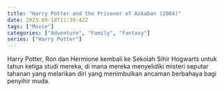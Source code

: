 ```yaml
---
title: "Harry Potter and the Prisoner of Azkaban (2004)"
date: 2023-09-18T11:39:42Z
tags: ["Movie"]
categories: ["Adventure", "Family", "Fantasy"]
series: ["Harry Potter"]
---
```


Harry Potter, Ron dan Hermione kembali ke Sekolah Sihir Hogwarts untuk tahun ketiga studi mereka, di mana mereka menyelidiki misteri seputar tahanan yang melarikan diri yang menimbulkan ancaman berbahaya bagi penyihir muda.

<mux-player stream-type="on-demand"
  src="https://kp3d-my.sharepoint.com/personal/ryoo_kp3d_onmicrosoft_com/_layouts/15/download.aspx?share=EXCx6XERXj9JsBylXc_MsqwBJZuhpIECZ9Vb9PDYQO_tCg" metadata-video-title="Harry Potter and the Prisoner of Azkaban (2004)" prefer-playback="mse" controls>
  </mux-player>
  
  
  <script src="https://cdn.jsdelivr.net/npm/@mux/mux-player"></script>
  
 <script id="0057zvTL00MzYX1CI7U5QeKWmsYE2bhRiRN35hxxxfiIY" type="application/ld+json">
 {
  "@context": "https://schema.org/",
  "@type": "VideoObject",
  "name": "Harry Potter and the Prisoner of Azkaban (2004)",
  "contentUrl": "https://stream.mux.com/462o9l3kuHk5OlhhVACHoumshdB82MUytEaAdAqRV5k.m3u8",
  "thumbnailUrl": "https://www.themoviedb.org/t/p/original/vDJE7JPnPc6fJBMBXdSltYM6yL6.jpg?width=314&fit_mode=preserve&time=25",
  "uploadDate": "2023-09-18T11:39:42Z",
}

</script>
